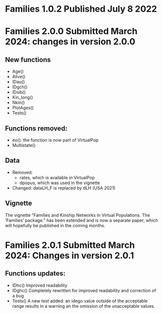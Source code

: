 # Families 1.0.2 Published July 8 2022

# Families 2.0.0 Submitted March 2024: changes in version 2.0.0

## New functions

-   Age()
-   Alive()
-   IDau()
-   IDgch()
-   IDsib()
-   Kin\_long()
-   Nkin()
-   PlotAges()
-   Tests()

## Functions removed:

-   eo(): the function is now part of VirtualPop
-   Multistate()

## Data

-   Removed:
    -   rates, which is available in VirtualPop
    -   dpopus, which was used in the vignette
-   Changed: dataLH\_F is replaced by dLH (USA 2021)

## Vignette

The vignette “Families and Kinship Networks in Virtual Populations. The
‘Families’ package.” has been extended and is now a separate paper,
which will hopefully be published in the coming months.

# Families 2.0.1 Submitted March 2024: Changes in version 2.0.1

## Functions updates:

-   IDhc() Improved readability
-   IDghc() Completely rewritten for improved readability and correction
    of a bug
-   Tests() A new test added: an idego value outside of the acceptable
    range results in a warning an the omission of the unacceptable
    values.
